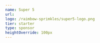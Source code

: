 ```yaml
---
name: Super 5
url: 
logo: /raimbow-sprimkles/super5-logo.png
tier: starter
type: sponsor
heightOverride: 100px
---
```

